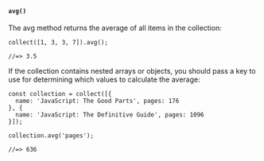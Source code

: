 #### ``avg()``
The avg method returns the average of all items in the collection:
	
	collect([1, 3, 3, 7]).avg();
	
	//=> 3.5
	

If the collection contains nested arrays or objects, you should pass a key to use for determining which values to calculate the average:
	
	const collection = collect([{
	  name: 'JavaScript: The Good Parts', pages: 176
	}, {
	  name: 'JavaScript: The Definitive Guide', pages: 1096
	}]);
	
	collection.avg('pages');
	
	//=> 636
	